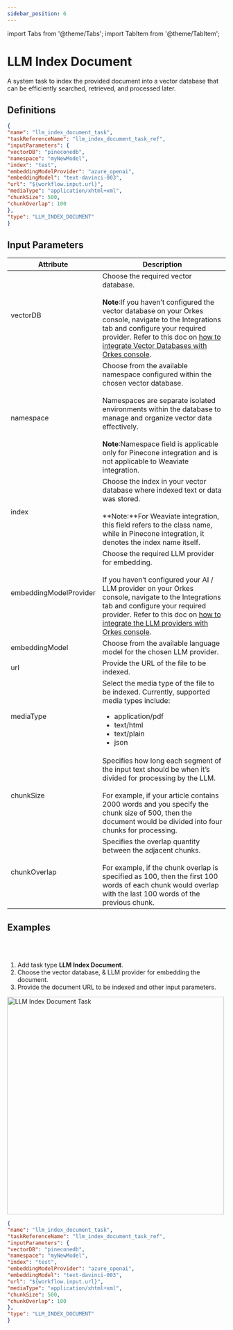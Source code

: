 ```yaml
---
sidebar_position: 6
---
```

import Tabs from '@theme/Tabs';
import TabItem from '@theme/TabItem';

# LLM Index Document

A system task to index the provided document into a vector database that can be efficiently searched, retrieved, and processed later.

## Definitions

```json
{
"name": "llm_index_document_task",
"taskReferenceName": "llm_index_document_task_ref",
"inputParameters": {
"vectorDB": "pineconedb",
"namespace": "myNewModel",
"index": "test",
"embeddingModelProvider": "azure_openai",
"embeddingModel": "text-davinci-003",
"url": "${workflow.input.url}",
"mediaType": "application/xhtml+xml",
"chunkSize": 500,
"chunkOverlap": 100
},
"type": "LLM_INDEX_DOCUMENT"
}
```

## Input Parameters

| Attribute | Description |
| --------- | ----------- |
| vectorDB | Choose the required vector database.<br/><br/>**Note**:If you haven’t configured the vector database on your Orkes console, navigate to the Integrations tab and configure your required provider. Refer to this doc on [how to integrate Vector Databases with Orkes console](/content/category/integrations/vector-databases). |
| namespace | Choose from the available namespace configured within the chosen vector database.<br/><br/>Namespaces are separate isolated environments within the database to manage and organize vector data effectively.<br/><br/>**Note**:Namespace field is applicable only for Pinecone integration and is not applicable to Weaviate integration.|
| index | Choose the index in your vector database where indexed text or data was stored.<br/><br/> **Note:**For Weaviate integration, this field refers to the class name, while in Pinecone integration, it denotes the index name itself.|
| embeddingModelProvider | Choose the required LLM provider for embedding.<br/><br/>If you haven’t configured your AI / LLM provider on your Orkes console, navigate to the Integrations tab and configure your required provider. Refer to this doc on [how to integrate the LLM providers with Orkes console](/content/category/integrations/ai-llm).|
| embeddingModel | Choose from the available language model for the chosen LLM provider. |
| url | Provide the URL of the file to be indexed. |
| mediaType | Select the media type of the file to be indexed. Currently, supported media types include:<ul><li>application/pdf</li><li>text/html</li><li>text/plain</li><li>json</li></ul> | 
| chunkSize | Specifies how long each segment of the input text should be when it’s divided for processing by the LLM.<br/><br/>For example, if your article contains 2000 words and you specify the chunk size of 500, then the document would be divided into four chunks for processing. |
| chunkOverlap | Specifies the overlap quantity between the adjacent chunks.<br/><br/>For example, if the chunk overlap is specified as 100, then the first 100 words of each chunk would overlap with the last 100 words of the previous chunk. | 

## Examples

<Tabs>
<TabItem value="UI" label="UI" className="paddedContent">

<div className="row">
<div className="col col--4">

<br/>
<br/>

1. Add task type **LLM Index Document**.
2. Choose the vector database, & LLM provider for embedding the document.
3. Provide the document URL to be indexed and other input parameters.

</div>
<div className="col">
<div className="embed-loom-video">

<p><img src="/content/img/llm-index-document-ui-method.png" alt="LLM Index Document Task" width="500" height="auto"/></p>

</div>
</div>
</div>



</TabItem>
 <TabItem value="JSON" label="JSON">

```json
{
"name": "llm_index_document_task",
"taskReferenceName": "llm_index_document_task_ref",
"inputParameters": {
"vectorDB": "pineconedb",
"namespace": "myNewModel",
"index": "test",
"embeddingModelProvider": "azure_openai",
"embeddingModel": "text-davinci-003",
"url": "${workflow.input.url}",
"mediaType": "application/xhtml+xml",
"chunkSize": 500,
"chunkOverlap": 100
},
"type": "LLM_INDEX_DOCUMENT"
}
```
</TabItem>
</Tabs>
